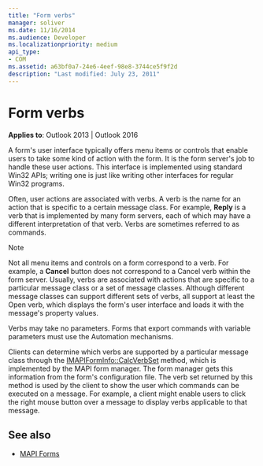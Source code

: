 ```yaml
---
title: "Form verbs"
manager: soliver
ms.date: 11/16/2014
ms.audience: Developer
ms.localizationpriority: medium
api_type:
- COM
ms.assetid: a63bf0a7-24e6-4eef-98e8-3744ce5f9f2d
description: "Last modified: July 23, 2011"
---
```


# Form verbs

**Applies to**: Outlook 2013 | Outlook 2016 
  
A form's user interface typically offers menu items or controls that enable users to take some kind of action with the form. It is the form server's job to handle these user actions. This interface is implemented using standard Win32 APIs; writing one is just like writing other interfaces for regular Win32 programs.
  
Often, user actions are associated with verbs. A verb is the name for an action that is specific to a certain message class. For example, **Reply** is a verb that is implemented by many form servers, each of which may have a different interpretation of that verb. Verbs are sometimes referred to as commands. 
  
> [!NOTE]
> Not all menu items and controls on a form correspond to a verb. For example, a **Cancel** button does not correspond to a Cancel verb within the form server. Usually, verbs are associated with actions that are specific to a particular message class or a set of message classes. Although different message classes can support different sets of verbs, all support at least the Open verb, which displays the form's user interface and loads it with the message's property values. 
  
Verbs may take no parameters. Forms that export commands with variable parameters must use the Automation mechanisms.
  
Clients can determine which verbs are supported by a particular message class through the [IMAPIFormInfo::CalcVerbSet](imapiforminfo-calcverbset.md) method, which is implemented by the MAPI form manager. The form manager gets this information from the form's configuration file. The verb set returned by this method is used by the client to show the user which commands can be executed on a message. For example, a client might enable users to click the right mouse button over a message to display verbs applicable to that message. 
  
## See also

- [MAPI Forms](mapi-forms.md)


